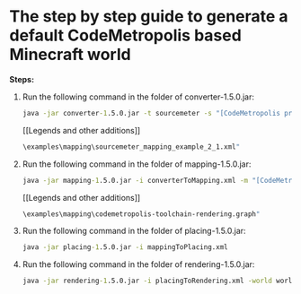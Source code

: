 # The step by step guide to generate a default CodeMetropolis based Minecraft world

**Steps:**
1. Run the following command in the folder of converter-1.5.0.jar:
	```cmd
	java -jar converter-1.5.0.jar -t sourcemeter -s "[CodeMetropolis project folder path]
	```
	[[Legends and other additions]]
	```cmd
	\examples\mapping\sourcemeter_mapping_example_2_1.xml"
	```
2. Run the following command in the folder of mapping-1.5.0.jar:
	```cmd
	java -jar mapping-1.5.0.jar -i converterToMapping.xml -m "[CodeMetropolis project folder path]
	```
	[[Legends and other additions]]
	```cmd
	\examples\mapping\codemetropolis-toolchain-rendering.graph"
	```
3. Run the following command in the folder of placing-1.5.0.jar:
	```cmd
	java -jar placing-1.5.0.jar -i mappingToPlacing.xml
	```
4. Run the following command in the folder of rendering-1.5.0.jar:
	```cmd
	java -jar rendering-1.5.0.jar -i placingToRendering.xml -world world
	```